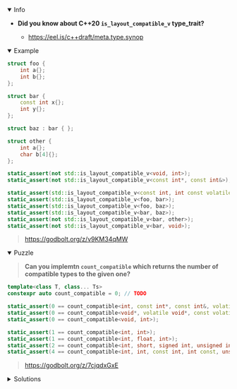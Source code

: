 <details open><summary>Info</summary><p>

* **Did you know about C++20 `is_layout_compatible_v` type_trait?**

  * https://eel.is/c++draft/meta.type.synop

</p></details><details open><summary>Example</summary><p>

```cpp
struct foo {
    int a{};
    int b{};
};

struct bar {
    const int x{};
    int y{};
};

struct baz : bar { };

struct other {
    int a{};
    char b[4]{};
};

static_assert(not std::is_layout_compatible_v<void, int>);
static_assert(not std::is_layout_compatible_v<const int*, const int&>);

static_assert(std::is_layout_compatible_v<const int, int const volatile>);
static_assert(std::is_layout_compatible_v<foo, bar>);
static_assert(std::is_layout_compatible_v<foo, baz>);
static_assert(std::is_layout_compatible_v<bar, baz>);
static_assert(not std::is_layout_compatible_v<bar, other>);
static_assert(not std::is_layout_compatible_v<bar, void>);
```

> https://godbolt.org/z/v9KM34qMW

</p></details><details open><summary>Puzzle</summary><p>

> **Can you implemtn `count_compatible` which returns the number of compatible types to the given one?**

```cpp
template<class T, class... Ts>
constexpr auto count_compatible = 0; // TODO

static_assert(0 == count_compatible<int, const int*, const int&, volatile int*, int()>);
static_assert(0 == count_compatible<void*, volatile void*, const volatile void*, volatile const void* const>);
static_assert(0 == count_compatible<void, int>);

static_assert(1 == count_compatible<int, int>);
static_assert(1 == count_compatible<int, float, int>);
static_assert(2 == count_compatible<int, short, signed int, unsigned int, int const>);
static_assert(4 == count_compatible<int, int, const int, int const, unsigned const, signed const int>);
```

> https://godbolt.org/z/7cjqdxGxE

</p></details><details><summary>Solutions</summary><p>

 ```cpp
template<class T, class... Ts>
constexpr auto count_compatible = (std::is_layout_compatible_v<T, Ts> + ... + std::size_t{});
```
> https://godbolt.org/z/8v741635E

```cpp
template<class T, class... Ts>
constexpr auto count_compatible = []{
    return (std::is_layout_compatible_v<T, Ts> + ...);
}();
```

> https://godbolt.org/z/GEcr44h49

```cpp
template<class T, class... Ts>
constexpr auto count_compatible = (... + std::is_layout_compatible_v<T, Ts>);
```

> https://godbolt.org/z/fxqYeben5
